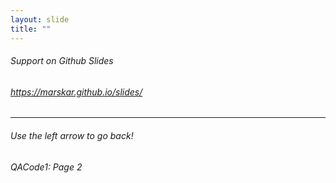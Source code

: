 ```yaml
---
layout: slide
title: ""
---
```

###### Support on Github Slides
###### <a href="https://marskar.github.io/slides/" target="_blank">https://marskar.github.io/slides/</a><h6>

---
<H6>Use the left arrow to go back!<H6>

<H6>QACode1: Page 2<H6>
